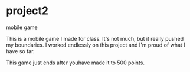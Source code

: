 # project2
mobile game

This is a mobile game I made for class. It's not much, but it really pushed my boundaries. I worked endlessly on this project and I'm proud of what I have so far.

This game just ends after youhave made it to 500 points. 
